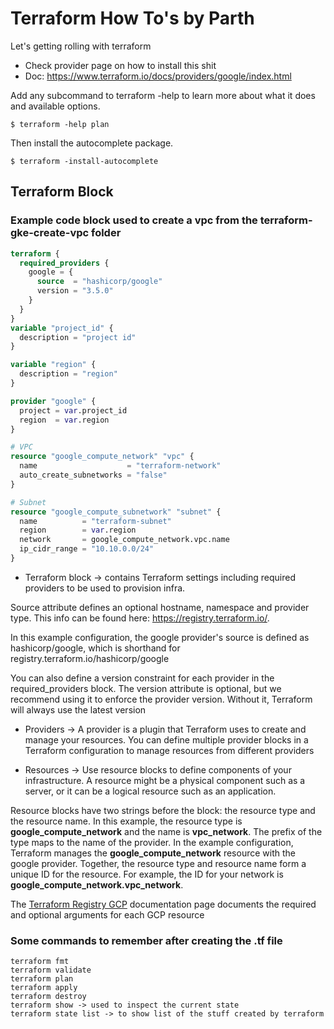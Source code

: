 Terraform How To's by Parth
=================

Let's getting rolling with terraform

- Check provider page on how to install this shit
- Doc: https://www.terraform.io/docs/providers/google/index.html

Add any subcommand to terraform -help to learn more about what it does and available options.

```
$ terraform -help plan
```
Then install the autocomplete package.
```
$ terraform -install-autocomplete
```

Terraform Block
------------------
### Example code block used to create a vpc from the terraform-gke-create-vpc folder

```tf
terraform {
  required_providers {
    google = {
      source  = "hashicorp/google"
      version = "3.5.0"
    }
  }
}
variable "project_id" {
  description = "project id"
}

variable "region" {
  description = "region"
}

provider "google" {
  project = var.project_id
  region  = var.region
}

# VPC
resource "google_compute_network" "vpc" {
  name                    = "terraform-network"
  auto_create_subnetworks = "false"
}

# Subnet
resource "google_compute_subnetwork" "subnet" {
  name          = "terraform-subnet"
  region        = var.region
  network       = google_compute_network.vpc.name
  ip_cidr_range = "10.10.0.0/24"
}
```

- Terraform block -> contains Terraform settings including required providers to be used to provision infra. 

Source attribute defines an optional hostname, namespace and provider type. This info can be found here: https://registry.terraform.io/. 

In this example configuration, the google provider's source is defined as hashicorp/google, which is shorthand for registry.terraform.io/hashicorp/google

You can also define a version constraint for each provider in the required_providers block. The version attribute is optional, but we recommend using it to enforce the provider version. Without it, Terraform will always use the latest version

- Providers ->  A provider is a plugin that Terraform uses to create and manage your resources. You can define multiple provider blocks in a Terraform configuration to manage resources from different providers
  
- Resources -> Use resource blocks to define components of your infrastructure. A resource might be a physical component such as a server, or it can be a logical resource such as an application.

Resource blocks have two strings before the block: the resource type and the resource name. In this example, the resource type is **google_compute_network** and the name is **vpc_network**. The prefix of the type maps to the name of the provider. In the example configuration, Terraform manages the **google_compute_network** resource with the google provider. Together, the resource type and resource name form a unique ID for the resource. For example, the ID for your network is **google_compute_network.vpc_network**.

The [Terraform Registry GCP](https://registry.terraform.io/providers/hashicorp/google/latest/docs) documentation page documents the required and optional arguments for each GCP resource

### Some commands to remember after creating the .tf file

```
terraform fmt
terraform validate
terraform plan
terraform apply
terraform destroy
terraform show -> used to inspect the current state
terraform state list -> to show list of the stuff created by terraform
```